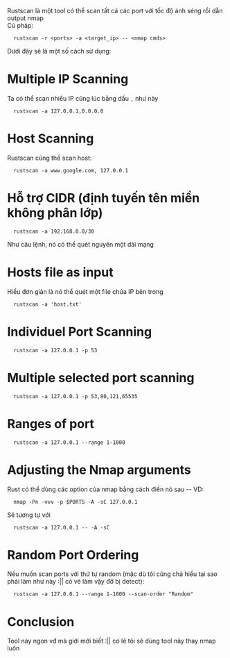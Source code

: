 Rustscan là một tool có thể scan tất cả các port với tốc độ ánh séng rồi dẫn output nmap <br>
Cú pháp:

      rustscan -r <ports> -a <target_ip> -- <nmap cmds>
Dưới đây sẽ là một số cách sử dụng:<br>
# Multiple IP Scanning
Ta có thể scan nhiều IP cũng lúc bằng dấu ```,``` như này

      rustscan -a 127.0.0.1,0.0.0.0
# Host Scanning
Rustscan cũng thế scan host:

      rustscan -a www.google.com, 127.0.0.1

# Hỗ trợ CIDR (định tuyến tên miền không phân lớp)
      rustscan -a 192.168.0.0/30
Như câu lệnh, nó có thể quét nguyên một dải mạng

# Hosts file as input
Hiểu đơn giản là nó thể quét một file chứa IP bên trong

      rustscan -a 'host.txt'

# Individuel Port Scanning
      rustscan -a 127.0.0.1 -p 53

# Multiple selected port scanning
      rustscan -a 127.0.0.1 -p 53,80,121,65535

# Ranges of port
      rustscan -a 127.0.0.1 --range 1-1000

# Adjusting the Nmap arguments
Rust có thể dùng các option của nmap bằng cách điền nó sau --
VD:

      nmap -Pn -vvv -p $PORTS -A -sC 127.0.0.1
Sẽ tương tự với

      rustscan -a 127.0.0.1 -- -A -sC

# Random Port Ordering
Nếu muốn scan ports với thứ tự random (mặc dù tôi cũng chả hiểu tại sao phải làm như này :|| có vẻ làm vậy đỡ bị detect):

      rustscan -a 127.0.0.1 --range 1-1000 --scan-order "Random"

# Conclusion
Tool này ngon vđ mà giới mới biết :|| có lẽ tôi sẽ dùng tool này thay nmap luôn
